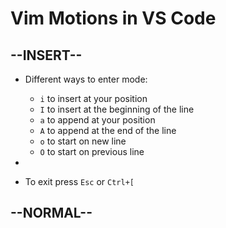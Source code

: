 # Vim Motions in VS Code

--INSERT--
-

- Different ways to enter mode:
  - `i` to insert at your position
  - `I` to insert at the beginning of the line
  - `a` to append at your position
  - `A` to append at the end of the line
  - `o` to start on new line
  - `O` to start on previous line 

-
- To exit press `Esc` or `Ctrl+[`

--NORMAL--
-
